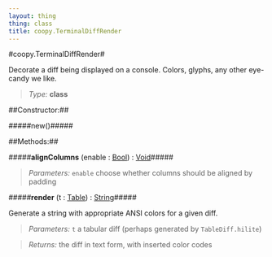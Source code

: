 ```yaml
---
layout: thing
thing: class
title: coopy.TerminalDiffRender
---
```

#coopy.TerminalDiffRender#


Decorate a diff being displayed on a console.  Colors, glyphs, any
other eye-candy we like.




> *Type:* **class**



##Constructor:##

#####new()#####



##Methods:##


#####**alignColumns** (enable : <a href="../Bool.html" class="type">Bool</a>) : <a href="../Void.html" class="type">Void</a>#####



> *Parameters:*  `enable` choose whether columns should be aligned by padding









#####**render** (t : <a href="../coopy/Table.html" class="type">Table</a>) : <a href="../String.html" class="type">String</a>#####


Generate a string with appropriate ANSI colors for a given diff.




> *Parameters:*  `t` a tabular diff (perhaps generated by `TableDiff.hilite`)


> *Returns:*  the diff in text form, with inserted color codes








